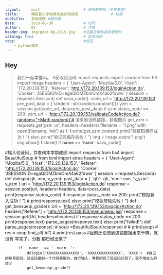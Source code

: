 ```yaml
---
layout:     post   				    # 使用的布局（不需要改）
title:      模拟登入学校教务处获取成绩 				# 标题 
subtitle:   查询成绩 #副标题
date:       2018-08-30 				# 时间
author:     BY 						# 作者
header-img: img/post-bg-2015.jpg 	#这篇文章标题背景图片
catalog: true 						# 是否归档
tags:								#标签
    - python爬虫
---
```


## Hey
>我们一起学猫叫。
#获取验证码
        import requests
        import random
        from PIL import Image
        headers = {
            'User-Agent': 'Mozilla/5.0',
            'Host': '172.20.139.153',
            'Referer': 'http://172.20.139.153/loginAction.do',
            'Cookie': 'JSESSIONID=egaQiDMZbmOmX4a62fdww'
        }
        session = requests.Session()
        def sava_code():
            code_url = 'http://172.20.139.153'
            pre_post_data = {'random': str(random.random())}
            yzm = session.get(code_url, data=pre_post_data)
            if yzm.status_code == 200:
                yzm_url = 'http://172.20.139.153/validateCodeAction.do?random="+Math.random()'# 请求验证码链接，获取图片
                get_yzm = requests.get(yzm_url, headers=headers)
                filename = '1.png'
                with open(filename, 'wb') as f:
                    f.write(get_yzm.content)
                print("验证码保存成功！")
            else:
                print("验证码保存失败！")
            img = Image.open('1.png')
            img.show()
            f.close()
        if __name__ == '__main__':
            sava_code()
     
     
     
     
 #输入验证码，并查询本学期成绩
           import requests
          from bs4 import BeautifulSoup
          # from lxml import etree
          headers = {
              'User-Agent': 'Mozilla/5.0',
              'Host': '172.20.139.153',
              'Referer': 'http://172.20.139.153/loginAction.do',
               'Cookie': 'JSESSIONID=egaQiDMZbmOmX4a62fdww'
          }
          session = requests.Session()
          def dologin(zjh, mm, v_yzm):
              post_data = {
                  'zjh': zjh,
                  'mm': mm,
                  'v_yzm': v_yzm
              }
              url = 'http://172.20.139.153/loginAction.do'
              response = session.post(url, headers=headers, data=post_data)
              print(response.status_code)
              if response.status_code == 200:
                  print("模拟登入成功！")
                  # print(response.text)
              else:
                  print("模拟登陆失败！")
          def get_benxueqi_grade():
              Url = 'http://172.20.139.153/bxqcjcxAction.do'
              headers['Referer'] = 'http://172.20.139.153/menu/menu.jsp'
              response = session.get(Url, headers=headers)
              if response.status_code == 200:
                  print(response.text)
                  parse_pages(response.text)
              else:
                  print("failed!")
          def parse_pages(response):
              # soup =BeautifulSoup(response)
              # # print(soup)
              # res = soup.find_all('td')
              # print(res)
              pass                #目前还没想到这些数据用来干嘛，就没有 写完了，分数 都已经出来了

          if __name__ == '__main__':
              dologin('XXXXXXXXXXXXXXX', 'XXXXXXXXXXXXXXX', 'XXXX')  #自己的账号密码，验证码是前一个代码获取的，自行输入，等我研究了验证码识别了，就不用这么麻烦了
              get_benxueqi_grade()






























